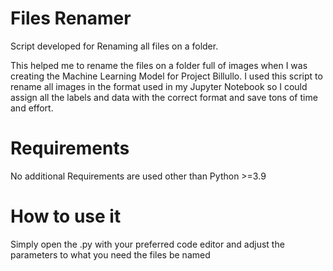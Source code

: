 <h1>Files Renamer</h1>
Script developed for Renaming all files on a folder.

This helped me to rename the files on a folder full of images when I was creating the Machine Learning Model for Project Billullo. I used this script to rename all images in the format used in my Jupyter Notebook so I could assign all the labels and data with the correct format and save tons of time and effort.

<h1>Requirements</h1>
No additional Requirements are used other than Python >=3.9

<h1>How to use it</h1>

Simply open the .py with your preferred code editor and adjust the parameters to what you need the files be named
